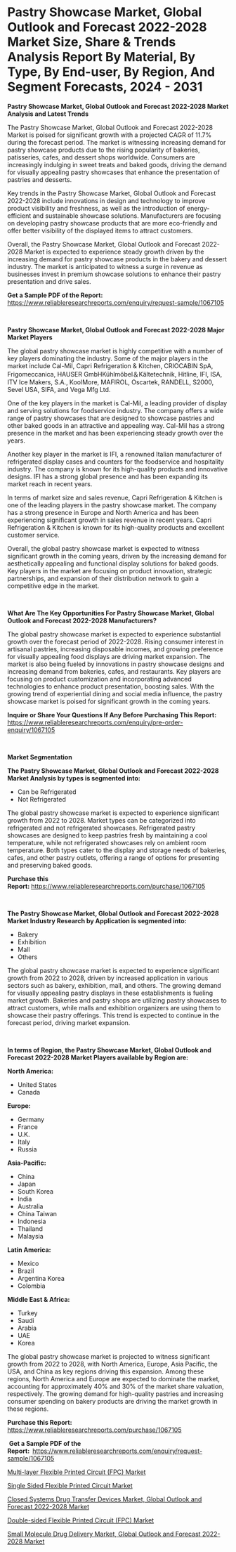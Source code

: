 <p><h1>Pastry Showcase Market, Global Outlook and Forecast 2022-2028 Market Size, Share & Trends Analysis Report By Material, By Type, By End-user, By Region, And Segment Forecasts, 2024 - 2031</h1></p><p><strong>Pastry Showcase Market, Global Outlook and Forecast 2022-2028 Market Analysis and Latest Trends</strong></p>
<p><p>The Pastry Showcase Market, Global Outlook and Forecast 2022-2028 Market is poised for significant growth with a projected CAGR of 11.7% during the forecast period. The market is witnessing increasing demand for pastry showcase products due to the rising popularity of bakeries, patisseries, cafes, and dessert shops worldwide. Consumers are increasingly indulging in sweet treats and baked goods, driving the demand for visually appealing pastry showcases that enhance the presentation of pastries and desserts.</p><p>Key trends in the Pastry Showcase Market, Global Outlook and Forecast 2022-2028 include innovations in design and technology to improve product visibility and freshness, as well as the introduction of energy-efficient and sustainable showcase solutions. Manufacturers are focusing on developing pastry showcase products that are more eco-friendly and offer better visibility of the displayed items to attract customers.</p><p>Overall, the Pastry Showcase Market, Global Outlook and Forecast 2022-2028 Market is expected to experience steady growth driven by the increasing demand for pastry showcase products in the bakery and dessert industry. The market is anticipated to witness a surge in revenue as businesses invest in premium showcase solutions to enhance their pastry presentation and drive sales.</p></p>
<p><strong>Get a Sample PDF of the Report:&nbsp;</strong> <a href="https://www.reliableresearchreports.com/enquiry/request-sample/1067105">https://www.reliableresearchreports.com/enquiry/request-sample/1067105</a></p>
<p>&nbsp;</p>
<p><strong>Pastry Showcase Market, Global Outlook and Forecast 2022-2028 Major Market Players</strong></p>
<p><p>The global pastry showcase market is highly competitive with a number of key players dominating the industry. Some of the major players in the market include Cal-Mil, Capri Refrigeration & Kitchen, CRIOCABIN SpA, Frigomeccanica, HAUSER GmbHKühlmöbel＆Kältetechnik, Hitline, IFI, ISA, ITV Ice Makers, S.A., KoolMore, MAFIROL, Oscartek, RANDELL, S2000, Sevel USA, SIFA, and Vega Mfg Ltd. </p><p>One of the key players in the market is Cal-Mil, a leading provider of display and serving solutions for foodservice industry. The company offers a wide range of pastry showcases that are designed to showcase pastries and other baked goods in an attractive and appealing way. Cal-Mil has a strong presence in the market and has been experiencing steady growth over the years.</p><p>Another key player in the market is IFI, a renowned Italian manufacturer of refrigerated display cases and counters for the foodservice and hospitality industry. The company is known for its high-quality products and innovative designs. IFI has a strong global presence and has been expanding its market reach in recent years.</p><p>In terms of market size and sales revenue, Capri Refrigeration & Kitchen is one of the leading players in the pastry showcase market. The company has a strong presence in Europe and North America and has been experiencing significant growth in sales revenue in recent years. Capri Refrigeration & Kitchen is known for its high-quality products and excellent customer service.</p><p>Overall, the global pastry showcase market is expected to witness significant growth in the coming years, driven by the increasing demand for aesthetically appealing and functional display solutions for baked goods. Key players in the market are focusing on product innovation, strategic partnerships, and expansion of their distribution network to gain a competitive edge in the market.</p></p>
<p>&nbsp;</p>
<p><strong>What Are The Key Opportunities For Pastry Showcase Market, Global Outlook and Forecast 2022-2028 Manufacturers?</strong></p>
<p><p>The global pastry showcase market is expected to experience substantial growth over the forecast period of 2022-2028. Rising consumer interest in artisanal pastries, increasing disposable incomes, and growing preference for visually appealing food displays are driving market expansion. The market is also being fueled by innovations in pastry showcase designs and increasing demand from bakeries, cafes, and restaurants. Key players are focusing on product customization and incorporating advanced technologies to enhance product presentation, boosting sales. With the growing trend of experiential dining and social media influence, the pastry showcase market is poised for significant growth in the coming years.</p></p>
<p><strong>Inquire or Share Your Questions If Any Before Purchasing This Report:</strong> <a href="https://www.reliableresearchreports.com/enquiry/pre-order-enquiry/1067105">https://www.reliableresearchreports.com/enquiry/pre-order-enquiry/1067105</a></p>
<p>&nbsp;</p>
<p><strong>Market Segmentation</strong></p>
<p><strong>The Pastry Showcase Market, Global Outlook and Forecast 2022-2028 Market Analysis by types is segmented into:</strong></p>
<p><ul><li>Can be Refrigerated</li><li>Not Refrigerated</li></ul></p>
<p><p>The global pastry showcase market is expected to experience significant growth from 2022 to 2028. Market types can be categorized into refrigerated and not refrigerated showcases. Refrigerated pastry showcases are designed to keep pastries fresh by maintaining a cool temperature, while not refrigerated showcases rely on ambient room temperature. Both types cater to the display and storage needs of bakeries, cafes, and other pastry outlets, offering a range of options for presenting and preserving baked goods.</p></p>
<p><strong>Purchase this Report:&nbsp;</strong><a href="https://www.reliableresearchreports.com/purchase/1067105">https://www.reliableresearchreports.com/purchase/1067105</a></p>
<p>&nbsp;</p>
<p><strong>The Pastry Showcase Market, Global Outlook and Forecast 2022-2028 Market Industry Research by Application is segmented into:</strong></p>
<p><ul><li>Bakery</li><li>Exhibition</li><li>Mall</li><li>Others</li></ul></p>
<p><p>The global pastry showcase market is expected to experience significant growth from 2022 to 2028, driven by increased application in various sectors such as bakery, exhibition, mall, and others. The growing demand for visually appealing pastry displays in these establishments is fueling market growth. Bakeries and pastry shops are utilizing pastry showcases to attract customers, while malls and exhibition organizers are using them to showcase their pastry offerings. This trend is expected to continue in the forecast period, driving market expansion.</p></p>
<p>&nbsp;</p>
<p><strong>In terms of Region, the Pastry Showcase Market, Global Outlook and Forecast 2022-2028 Market Players available by Region are:</strong></p>
<p>
    <p> <strong> North America: </strong>
        <ul>
            <li>United States</li>
            <li>Canada</li>
        </ul>
        </p> 
    <p> <strong> Europe: </strong>
        <ul>
            <li>Germany</li>
            <li>France</li>
            <li>U.K.</li>
            <li>Italy</li>
            <li>Russia</li>
        </ul>
        </p> 
    <p> <strong> Asia-Pacific: </strong>
        <ul>
            <li>China</li>
            <li>Japan</li>
            <li>South Korea</li>
            <li>India</li>
            <li>Australia</li>
            <li>China Taiwan</li>
            <li>Indonesia</li>
            <li>Thailand</li>
            <li>Malaysia</li>
        </ul>
        </p> 
    <p> <strong> Latin America: </strong>
        <ul>
            <li>Mexico</li>
            <li>Brazil</li>
            <li>Argentina Korea</li>
            <li>Colombia</li>
        </ul>
        </p> 
    <p> <strong> Middle East & Africa: </strong>
        <ul>
            <li>Turkey</li>
            <li>Saudi</li>
            <li>Arabia</li>
            <li>UAE</li>
            <li>Korea</li>
        </ul>
    </p>
    </p>
<p><p>The global pastry showcase market is projected to witness significant growth from 2022 to 2028, with North America, Europe, Asia Pacific, the USA, and China as key regions driving this expansion. Among these regions, North America and Europe are expected to dominate the market, accounting for approximately 40% and 30% of the market share valuation, respectively. The growing demand for high-quality pastries and increasing consumer spending on bakery products are driving the market growth in these regions.</p></p>
<p><strong>Purchase this Report: </strong><a href="https://www.reliableresearchreports.com/purchase/1067105">https://www.reliableresearchreports.com/purchase/1067105</a></p>
<p>&nbsp;<strong>Get a Sample PDF of the Report:&nbsp;&nbsp;</strong><a href="https://www.reliableresearchreports.com/enquiry/request-sample/1067105">https://www.reliableresearchreports.com/enquiry/request-sample/1067105</a></p>
<p><strong></strong></p>
<p><p><a href="https://medium.com/@shanelerde/multi-layer-flexible-printed-circuit-fpc-market-size-market-outlook-and-market-forecast-2024-to-7aa090267a0d">Multi-layer Flexible Printed Circuit (FPC) Market</a></p><p><a href="https://medium.com/@shanelerde/single-sided-flexible-printed-circuit-market-research-report-its-history-and-forecast-2024-to-2031-eae81e1c27b0">Single Sided Flexible Printed Circuit Market</a></p><p><a href="https://github.com/Airanohannonzb68e5pb53oc1/Market-Research-Report-List-1/blob/main/closed-systems-drug-transfer-devices-market-global-outlook-and-forecast-2022-2028-market.md">Closed Systems Drug Transfer Devices Market, Global Outlook and Forecast 2022-2028 Market</a></p><p><a href="https://medium.com/@shanelerde/double-sided-flexible-printed-circuit-fpc-market-size-and-market-trends-complete-industry-d183bc991b34">Double-sided Flexible Printed Circuit (FPC) Market</a></p><p><a href="https://github.com/Sherrillcrooksxa8i18ucf2m/Market-Research-Report-List-1/blob/main/small-molecule-drug-delivery-market-global-outlook-and-forecast-2022-2028-market.md">Small Molecule Drug Delivery Market, Global Outlook and Forecast 2022-2028 Market</a></p></p>